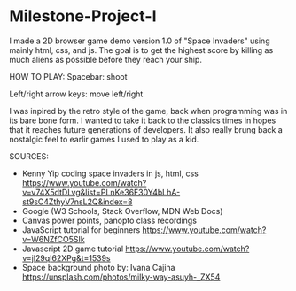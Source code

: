 # Milestone-Project-I
I made a 2D browser game demo version 1.0 of "Space Invaders" using mainly html, css, and js. The goal is to get the highest score by killing as much aliens as possible before they reach your ship. 

HOW TO PLAY: 
Spacebar: shoot 

Left/right arrow keys: move left/right

I was inpired by the retro style of the game, back when programming was in its bare bone form. I wanted to take it back to the classics times in hopes that it reaches future generations of developers. It also really brung back a nostalgic feel to earlir games I used to play as a kid.

SOURCES:
- Kenny Yip coding space invaders in js, html, css https://www.youtube.com/watch?v=v74X5dtDLvg&list=PLnKe36F30Y4bLhA-st9sC4ZthyV7nsL2Q&index=8
- Google (W3 Schools, Stack Overflow, MDN Web Docs)
- Canvas power points, panopto class recordings
- JavaScript tutorial for beginners https://www.youtube.com/watch?v=W6NZfCO5SIk
- Javascript 2D game tutorial https://www.youtube.com/watch?v=jl29qI62XPg&t=1539s
- Space background photo by: Ivana Cajina https://unsplash.com/photos/milky-way-asuyh-_ZX54
